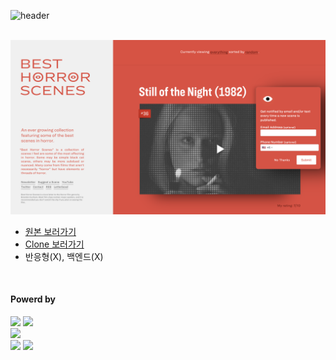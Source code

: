 ![header](https://capsule-render.vercel.app/api?type=waving&color=4078c0&height=180&section=header&text=besthorrorscenes.com%20-%20Clone&fontSize=45&animation=fadeIn&fontAlignY=38&desc=FrontEnd16&descAlignY=55&descAlign=85)

&nbsp;&nbsp;&nbsp;&nbsp;
<img src="https://github.com/yonghun16/besthorrorscenes.com/blob/main/besthorrorscenes.com_front_page.png?raw=true" width=800px />
	
<ul>
	<li>
		<a href="https://besthorrorscenes.com/"> 원본 보러가기 </a>
	</li>
	<li>
		<a href="https://besthorrorscenes.com/"> Clone 보러가기 </a>
	</li>
	<li>
		반응형(X), 백엔드(X)
	</li>
</ul>
</br>
<h4>Powerd by</h4>
<div>
	<a href="https://pugjs.org/">
		<img src="https://img.shields.io/badge/Pug-A86454?style=flat&logo=pug&logoColor=white" /></a>
	<a href="https://sass-lang.com/">
		<img src="https://img.shields.io/badge/SCSS-D75892?style=flat&logo=sass&logoColor=white" /></a>
	<br>
	<a href="https://github.com/">
 		<img src="https://img.shields.io/badge/GitHub-181717?style=flat&logo=GitHub&logoColor=white" /></a>
 	<br>
	<a href="https://neovim.io/">
		<img src="https://img.shields.io/badge/Neovim-01B952?style=flat&logo=neovim&logoColor=white" /></a>
	<a href="https://code.visualstudio.com/">
		<img src="https://img.shields.io/badge/Visual%20Studio%20Code-007ACC?style=flat&logo=VisualStudioCode&logoColor=white" /></a>

</div>

